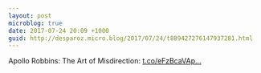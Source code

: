```yaml
---
layout: post
microblog: true
date: 2017-07-24 20:09 +1000
guid: http://desparoz.micro.blog/2017/07/24/t889427276147937281.html
---
```

Apollo Robbins: The Art of Misdirection: [t.co/eFzBcaVAp...](https://t.co/eFzBcaVApp)
